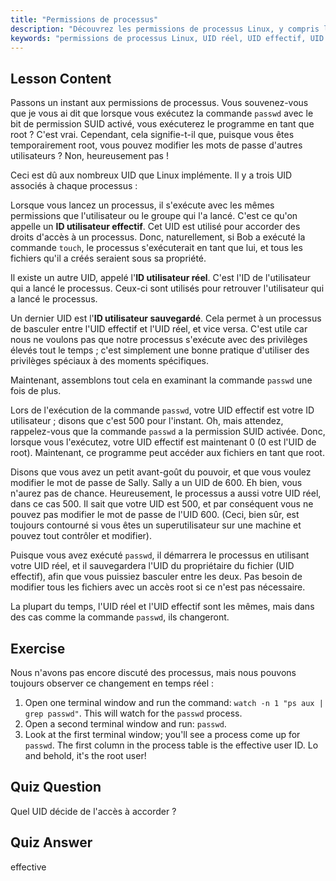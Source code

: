 ```yaml
---
title: "Permissions de processus"
description: "Découvrez les permissions de processus Linux, y compris les ID utilisateur réels, effectifs et sauvegardés. Comprenez comment les UID impactent la sécurité et l'exécution des commandes. Commencez à apprendre dès aujourd'hui !"
keywords: "permissions de processus Linux, UID réel, UID effectif, UID sauvegardé, sécurité Linux, commande passwd, tutoriel Linux, Linux pour débutants"
---
```


## Lesson Content

Passons un instant aux permissions de processus. Vous souvenez-vous que je vous ai dit que lorsque vous exécutez la commande `passwd` avec le bit de permission SUID activé, vous exécuterez le programme en tant que root ? C'est vrai. Cependant, cela signifie-t-il que, puisque vous êtes temporairement root, vous pouvez modifier les mots de passe d'autres utilisateurs ? Non, heureusement pas !

Ceci est dû aux nombreux UID que Linux implémente. Il y a trois UID associés à chaque processus :

Lorsque vous lancez un processus, il s'exécute avec les mêmes permissions que l'utilisateur ou le groupe qui l'a lancé. C'est ce qu'on appelle un **ID utilisateur effectif**. Cet UID est utilisé pour accorder des droits d'accès à un processus. Donc, naturellement, si Bob a exécuté la commande `touch`, le processus s'exécuterait en tant que lui, et tous les fichiers qu'il a créés seraient sous sa propriété.

Il existe un autre UID, appelé l'**ID utilisateur réel**. C'est l'ID de l'utilisateur qui a lancé le processus. Ceux-ci sont utilisés pour retrouver l'utilisateur qui a lancé le processus.

Un dernier UID est l'**ID utilisateur sauvegardé**. Cela permet à un processus de basculer entre l'UID effectif et l'UID réel, et vice versa. C'est utile car nous ne voulons pas que notre processus s'exécute avec des privilèges élevés tout le temps ; c'est simplement une bonne pratique d'utiliser des privilèges spéciaux à des moments spécifiques.

Maintenant, assemblons tout cela en examinant la commande `passwd` une fois de plus.

Lors de l'exécution de la commande `passwd`, votre UID effectif est votre ID utilisateur ; disons que c'est 500 pour l'instant. Oh, mais attendez, rappelez-vous que la commande `passwd` a la permission SUID activée. Donc, lorsque vous l'exécutez, votre UID effectif est maintenant 0 (0 est l'UID de root). Maintenant, ce programme peut accéder aux fichiers en tant que root.

Disons que vous avez un petit avant-goût du pouvoir, et que vous voulez modifier le mot de passe de Sally. Sally a un UID de 600. Eh bien, vous n'aurez pas de chance. Heureusement, le processus a aussi votre UID réel, dans ce cas 500. Il sait que votre UID est 500, et par conséquent vous ne pouvez pas modifier le mot de passe de l'UID 600. (Ceci, bien sûr, est toujours contourné si vous êtes un superutilisateur sur une machine et pouvez tout contrôler et modifier).

Puisque vous avez exécuté `passwd`, il démarrera le processus en utilisant votre UID réel, et il sauvegardera l'UID du propriétaire du fichier (UID effectif), afin que vous puissiez basculer entre les deux. Pas besoin de modifier tous les fichiers avec un accès root si ce n'est pas nécessaire.

La plupart du temps, l'UID réel et l'UID effectif sont les mêmes, mais dans des cas comme la commande `passwd`, ils changeront.

## Exercise

Nous n'avons pas encore discuté des processus, mais nous pouvons toujours observer ce changement en temps réel :

1. Open one terminal window and run the command: `watch -n 1 "ps aux | grep passwd"`. This will watch for the `passwd` process.
2. Open a second terminal window and run: `passwd`.
3. Look at the first terminal window; you'll see a process come up for `passwd`. The first column in the process table is the effective user ID. Lo and behold, it's the root user!

## Quiz Question

Quel UID décide de l'accès à accorder ?

## Quiz Answer

effective
